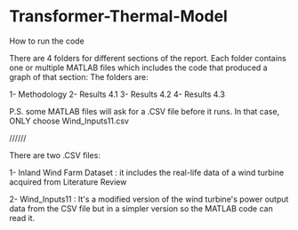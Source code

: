 # Transformer-Thermal-Model

How to run the code

There are 4 folders for different sections of the report. Each folder contains one or multiple MATLAB files which includes the code that produced a graph of that section: The folders are:

1- Methodology
2- Results 4.1
3- Results 4.2
4- Results 4.3

P.S. some MATLAB files will ask for a .CSV file before it runs. In that case, ONLY choose Wind_Inputs11.csv

//////

There are two .CSV files: 

1- Inland Wind Farm Dataset : it includes the real-life data of a wind turbine acquired from Literature Review

2- Wind_Inputs11 : It's a modified version of the wind turbine's power output data from the CSV file but in a simpler version so the MATLAB code can read it.
